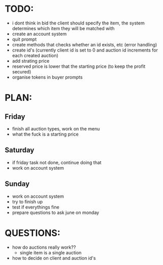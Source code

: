 # TODO:
- i dont think in bid the client should specify the item, the system determines which item they will be matched with
- create an account system
- quit prompt
- create methods that checks whether an id exists, etc (error handling)
- create id's (currently client id is set to 0 and auction id increments for each created auction)
- add strating price
- reserved price is lower that the starting price (to keep the profit secured)
- organise tokens in buyer prompts

# PLAN:
## Friday
- finish all auction types, work on the menu
- what the fuck is a starting price
## Saturday
- if friday task not done, continue doing that
- work on account system
## Sunday
- work on account system
- try to finish up
- test if everythings fine
- prepare questions to ask june on monday

# QUESTIONS:
- how do auctions really work??
    - single item is a single auction
- how to decide on client and auction id's